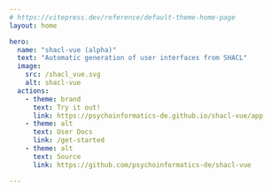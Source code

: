 ```yaml
---
# https://vitepress.dev/reference/default-theme-home-page
layout: home

hero:
  name: "shacl-vue (alpha)"
  text: "Automatic generation of user interfaces from SHACL"
  image:
    src: /shacl_vue.svg
    alt: shacl-vue
  actions:
    - theme: brand
      text: Try it out!
      link: https://psychoinformatics-de.github.io/shacl-vue/app
    - theme: alt
      text: User Docs
      link: /get-started
    - theme: alt
      text: Source
      link: https://github.com/psychoinformatics-de/shacl-vue

---
```


